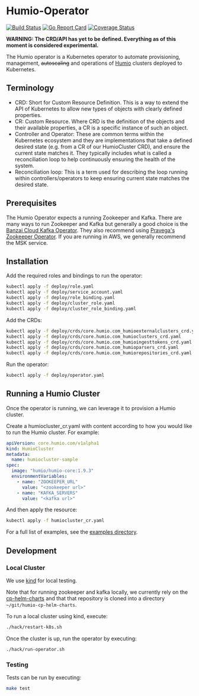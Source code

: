# Humio-Operator

[![Build Status](https://github.com/humio/humio-operator/workflows/CI/badge.svg)](https://github.com/humio/humio-operator/actions?query=workflow%3ACI)
[![Go Report Card](https://goreportcard.com/badge/github.com/humio/humio-operator)](https://goreportcard.com/report/github.com/humio/humio-operator)
[![Coverage Status](https://coveralls.io/repos/github/jswoods/humio-operator/badge.svg?branch=master)](https://coveralls.io/github/jswoods/humio-operator?branch=master)


**WARNING: The CRD/API has yet to be defined. Everything as of this moment is considered experimental.**

The Humio operator is a Kubernetes operator to automate provisioning, management, ~~autoscaling~~ and operations of [Humio](https://humio.com) clusters deployed to Kubernetes.

## Terminology

- CRD: Short for Custom Resource Definition. This is a way to extend the API of Kubernetes to allow new types of objects with clearly defined properties.
- CR: Custom Resource. Where CRD is the definition of the objects and their available properties, a CR is a specific instance of such an object.
- Controller and Operator: These are common terms within the Kubernetes ecosystem and they are implementations that take a defined desired state (e.g. from a CR of our HumioCluster CRD), and ensure the current state matches it. They typically includes what is called a reconciliation loop to help continuously ensuring the health of the system.
- Reconciliation loop: This is a term used for describing the loop running within controllers/operators to keep ensuring current state matches the desired state.

## Prerequisites

The Humio Operator expects a running Zookeeper and Kafka. There are many ways to run Zookeeper and Kafka but generally a good choice is the [Banzai Cloud Kafka Operator](https://operatorhub.io/operator/banzaicloud-kafka-operator). They also recommend using [Pravega's Zookeeper Operator](https://github.com/pravega/zookeeper-operator). If you are running in AWS, we generally recommend the MSK service.

## Installation

Add the required roles and bindings to run the operator:

```bash
kubectl apply -f deploy/role.yaml
kubectl apply -f deploy/service_account.yaml
kubectl apply -f deploy/role_binding.yaml
kubectl apply -f deploy/cluster_role.yaml
kubectl apply -f deploy/cluster_role_binding.yaml
```

Add the CRDs:

```bash
kubectl apply -f deploy/crds/core.humio.com_humioexternalclusters_crd.yaml
kubectl apply -f deploy/crds/core.humio.com_humioclusters_crd.yaml
kubectl apply -f deploy/crds/core.humio.com_humioingesttokens_crd.yaml
kubectl apply -f deploy/crds/core.humio.com_humioparsers_crd.yaml
kubectl apply -f deploy/crds/core.humio.com_humiorepositories_crd.yaml
```

Run the operator:

```bash
kubectl apply -f deploy/operator.yaml
```

## Running a Humio Cluster

Once the operator is running, we can leverage it to provision a Humio cluster.

Create a humiocluster_cr.yaml with content according to how you would like to run the Humio cluster. For example:

```yaml
apiVersion: core.humio.com/v1alpha1
kind: HumioCluster
metadata:
  name: humiocluster-sample
spec:
  image: "humio/humio-core:1.9.3"
  environmentVariables:
    - name: "ZOOKEEPER_URL"
      value: "<zookeeper url>"
    - name: "KAFKA_SERVERS"
      value: "<kafka url>"
```

And then apply the resource:

```bash
kubectl apply -f humiocluster_cr.yaml
```

For a full list of examples, see the [examples directory](https://github.com/humio/humio-operator/tree/master/examples).

## Development

### Local Cluster

We use [kind](https://kind.sigs.k8s.io/) for local testing.

Note that for running zookeeper and kafka locally, we currently rely on the [cp-helm-charts](https://github.com/humio/cp-helm-charts) and that that repository is cloned into a directory `~/git/humio-cp-helm-charts`.

To run a local cluster using kind, execute:

```bash
./hack/restart-k8s.sh
```

Once the cluster is up, run the operator by executing:
```bash
./hack/run-operator.sh
```

### Testing

Tests can be run by executing:

```bash
make test
```
